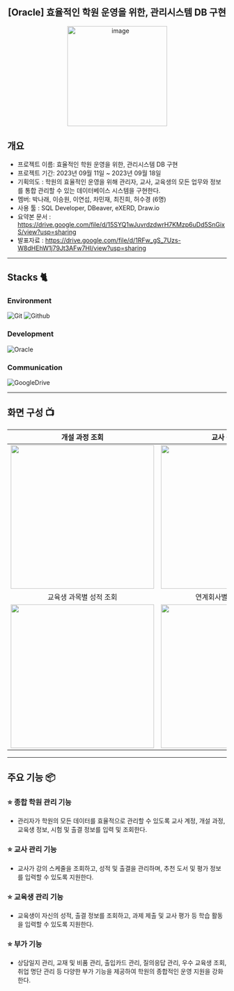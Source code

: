 <div align="center">
  <h2>[Oracle] 효율적인 학원 운영을 위한, 관리시스템 DB 구현</h2>
<img width="229" alt="image" src="https://github.com/user-attachments/assets/2bad570e-d9f4-4429-9b90-47b6e29c0e18">
</div>


## 개요
- 프로젝트 이름: 효율적인 학원 운영을 위한, 관리시스템 DB 구현
- 프로젝트 기간: 2023년 09월 11일 ~ 2023년 09월 18일
- 기획의도 : 학원의 효율적인 운영을 위해 관리자, 교사, 교육생의 모든 업무와 정보를 통합 관리할 수 있는 데이터베이스 시스템을 구현한다.
- 멤버: 박나래, 이승원, 이연섭, 차민재, 최진희, 허수경 (6명)
- 사용 툴 : SQL Developer, DBeaver, eXERD, Draw.io
- 요약본 문서 : https://drive.google.com/file/d/15SYQ1wJuvrdzdwrH7KMzp6uDd5SnGixS/view?usp=sharing
- 발표자료 : https://drive.google.com/file/d/1RFw_gS_7Uzs-W8dHEhW1j79Jt3AFw7HI/view?usp=sharing


---

## Stacks 🐈

### Environment
![Git](https://img.shields.io/badge/Git-F05032?style=for-the-badge&logo=Git&logoColor=white)
![Github](https://img.shields.io/badge/GitHub-181717?style=for-the-badge&logo=GitHub&logoColor=white)             

### Development
![Oracle](https://img.shields.io/badge/oracle-F80000?style=for-the-badge&logo=oracle&logoColor=white)

### Communication
![GoogleDrive](https://img.shields.io/badge/GoogleDrive-4285F4?style=for-the-badge&logo=GoogleDrive&logoColor=white)

---
## 화면 구성 📺
| 개설 과정 조회  |  교사 평가 조회   |
| :-------------------------------------------: | :------------: |
|  <img width="329" src="https://github.com/user-attachments/assets/243c14ae-254f-47c7-a481-2e55a4c36028"/> |  <img width="329" src="https://github.com/user-attachments/assets/28fcc8e9-e716-42e6-a911-56b0c9c4fe66"/>|  
| 교육생 과목별 성적 조회 | 연계회사별 요구조건 검색  |  
| <img width="329" src="https://github.com/user-attachments/assets/3a9b9106-9db5-434f-b454-648a2ea023d4"/>   |  <img width="329" src="https://github.com/user-attachments/assets/59f04fe1-bc10-4543-8c24-1411e4575ac2"/>     |


---
## 주요 기능 📦

### ⭐️ 종합 학원 관리 기능
- 관리자가 학원의 모든 데이터를 효율적으로 관리할 수 있도록 교사 계정, 개설 과정, 교육생 정보, 시험 및 출결 정보를 입력 및 조회한다.

### ⭐️ 교사 관리 기능
- 교사가 강의 스케줄을 조회하고, 성적 및 출결을 관리하며, 추천 도서 및 평가 정보를 입력할 수 있도록 지원한다.

### ⭐️ 교육생 관리 기능
- 교육생이 자신의 성적, 출결 정보를 조회하고, 과제 제출 및 교사 평가 등 학습 활동을 입력할 수 있도록 지원한다.

### ⭐️ 부가 기능
- 상담일지 관리, 교재 및 비품 관리, 출입카드 관리, 질의응답 관리, 우수 교육생 조회, 취업 명단 관리 등 다양한 부가 기능을 제공하여 학원의 종합적인 운영 지원을 강화한다.


